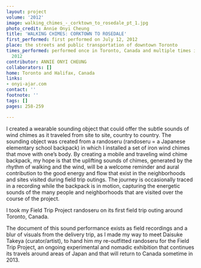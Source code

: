 ```yaml
---
layout: project
volume: '2012'
image: walking_chimes_-_corktown_to_rosedale_pt_1.jpg
photo_credit: Annie Onyi Cheung
title: 'WALKING CHIMES: CORKTOWN TO ROSEDALE'
first_performed: first performed on July 12, 2012
place: the streets and public transportation of downtown Toronto
times_performed: performed once in Toronto, Canada and multiple times in Japan in
  2012
contributor: ANNIE ONYI CHEUNG
collaborators: []
home: Toronto and Halifax, Canada
links:
- onyi-ajar.com
contact: ''
footnote: ''
tags: []
pages: 258-259

---
```


I created a wearable sounding object that could offer the subtle sounds of wind chimes as it traveled from site to site, country to country. The sounding object was created from a randoseru (randoseru = a Japanese elementary school backpack) in which I installed a set of iron wind chimes that move with one’s body. By creating a mobile and traveling wind chime backpack, my hope is that the uplifting sounds of chimes, generated by the rhythm of walking and the wind, will be a welcome reminder and aural contribution to the good energy and flow that exist in the neighborhoods and sites visited during field trip outings. The journey is occasionally traced in a recording while the backpack is in motion, capturing the energetic sounds of the many people and neighborhoods that are visited over the course of the project.

I took my Field Trip Project randoseru on its first field trip outing around Toronto, Canada.

The document of this sound performance exists as field recordings and a blur of visuals from the delivery trip, as I made my way to meet Daisuke Takeya (curator/artist), to hand him my re-outfitted randoseru for the Field Trip Project, an ongoing experimental and nomadic exhibition that continues its travels around areas of Japan and that will return to Canada sometime in 2013.
